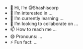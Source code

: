 - 👋 Hi, I’m @Shashiscorp
- 👀 I’m interested in ...
- 🌱 I’m currently learning ...
- 💞️ I’m looking to collaborate on ...
- 📫 How to reach me ...
- 😄 Pronouns: ...
- ⚡ Fun fact: ...

<!---
Shashiscorp/Shashiscorp is a ✨ special ✨ repository because its `README.md` (this file) appears on your GitHub profile.
You can click the Preview link to take a look at your changes.
--->
